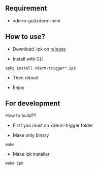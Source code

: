 ## Requirement
- xderm-gui/xderm-mini

## How to use?
- Download .ipk on [release](https://github.com/Kry9toN/xderm-trigger/releases)

- Install with CLI
```
opkg install xderm-trigger*.ipk
```
- Then reboot

- Enjoy

## For development

How to build??

- First you must on xderm-trigger folder

- Make only binary
```
make
```

- Make ipk installer
```
make ipk
```
